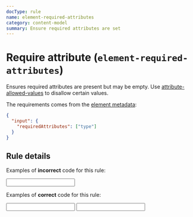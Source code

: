 ```yaml
---
docType: rule
name: element-required-attributes
category: content-model
summary: Ensure required attributes are set
---
```


# Require attribute (`element-required-attributes`)

Ensures required attributes are present but may be empty. Use
[attribute-allowed-values](/rules/attribute-allowed-values.html) to disallow
certain values.

The requirements comes from the [element metadata](/usage/elements.html):

```json
{
  "input": {
    "requiredAttributes": ["type"]
  }
}
```

## Rule details

Examples of **incorrect** code for this rule:

<validate name="incorrect" rules="element-required-attributes">
    <input>
</validate>

Examples of **correct** code for this rule:

<validate name="correct" rules="element-required-attributes">
    <input type="">
    <input type="text">
</validate>
